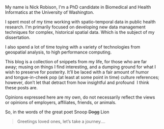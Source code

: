 My name is Nick Robison, I'm a PhD candidate in Biomedical and Health Informatics at the University of Washington.

I spent most of my time working with spatio-temporal data in public health research. I'm primarily focused on developing new data management techniques for complex, historical spatial data. Which is the subject of my dissertation.


I also spend a lot of time toying with a variety of technologies from geospatial analysis, to high performance computing.

This blog is a collection of snippets from my life, for those who are far away; musing on things I find interesting, and a dumping ground for what I wish to preserve for posterity. It&#8217;ll be laced with a fair amount of humor and tongue-in-cheek pop (at least at some point in time) culture references; however, don&#8217;t let that detract from how insightful and profound  I think these posts are.

Opinions expressed here are my own, do not necessarily reflect the views or opinions of employers, affiliates, friends, or animals.

So, in the words of the great poet Snoop <del>Dogg</del> Lion

> Greetings loved ones, let&#8217;s take a journey&#8230;.
